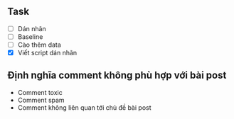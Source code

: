 ## Task
- [ ] Dán nhãn
- [ ] Baseline
- [ ] Cào thêm data
- [x] Viết script dán nhãn
## Định nghĩa comment không phù hợp với bài post
- Comment toxic
- Comment spam
- Comment không liên quan  tới chủ đề bài post
